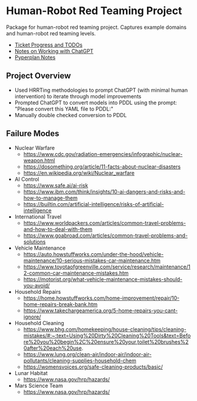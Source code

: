 # Human-Robot Red Teaming Project

Package for human-robot red teaming project.  Captures example domains and human-robot red teaming levels.

- [Ticket Progress and TODOs](docs/ticket_todos.md)
- [Notes on Working with ChatGPT](docs/chatgpt_notes.md)
- [Pyperplan Notes](docs/pyperplan_notes.md)

## Project Overview
- Used HRRTing methodologies to prompt ChatGPT (with minimal human intervention) to iterate through model improvements
- Prompted ChatGPT to convert models into PDDL using the prompt: "Please convert this YAML file to PDDL:"
- Manually double checked conversion to PDDL

## Failure Modes
- Nuclear Warfare
    - https://www.cdc.gov/radiation-emergencies/infographic/nuclear-weapon.html
    - https://dosomething.org/article/11-facts-about-nuclear-disasters
    - https://en.wikipedia.org/wiki/Nuclear_warfare
- AI Control
    - https://www.safe.ai/ai-risk
    - https://www.ibm.com/think/insights/10-ai-dangers-and-risks-and-how-to-manage-them
    - https://builtin.com/artificial-intelligence/risks-of-artificial-intelligence
- International Travel
    - https://www.worldpackers.com/articles/common-travel-problems-and-how-to-deal-with-them
    - https://www.goabroad.com/articles/common-travel-problems-and-solutions
- Vehicle Maintenance
    - https://auto.howstuffworks.com/under-the-hood/vehicle-maintenance/10-serious-mistakes-car-maintenance.htm
    - https://www.toyotaofgreenville.com/service/research/maintenance/12-common-car-maintenance-mistakes.htm
    - https://motorist.org/what-vehicle-maintenance-mistakes-should-you-avoid/
- Household Repairs
    - https://home.howstuffworks.com/home-improvement/repair/10-home-repairs-break-bank.htm
    - https://www.takechargeamerica.org/5-home-repairs-you-cant-ignore/
- Household Cleaning
    - https://www.bhg.com/homekeeping/house-cleaning/tips/cleaning-mistakes/#:~:text=Using%20Dirty%20Cleaning%20Tools&text=Before%20you%20begin%2C%20ensure%20your,toilet%20brushes%20after%20each%20use.
    - https://www.lung.org/clean-air/indoor-air/indoor-air-pollutants/cleaning-supplies-household-chem
    - https://womensvoices.org/safe-cleaning-products/basic/
- Lunar Habitat
    - https://www.nasa.gov/hrp/hazards/
- Mars Science Team
    - https://www.nasa.gov/hrp/hazards/
